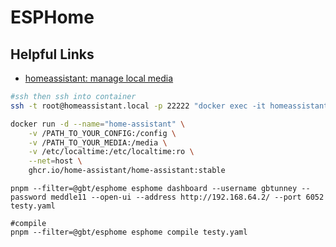 # ESPHome

## Helpful Links

-   [homeassistant: manage local media](https://www.home-assistant.io/more-info/local-media/setup-media/)

```sh
#ssh then ssh into container
ssh -t root@homeassistant.local -p 22222 "docker exec -it homeassistant /bin/bash"
```

```sh
docker run -d --name="home-assistant" \
    -v /PATH_TO_YOUR_CONFIG:/config \
    -v /PATH_TO_YOUR_MEDIA:/media \
    -v /etc/localtime:/etc/localtime:ro \
    --net=host \
    ghcr.io/home-assistant/home-assistant:stable
```

```shell
pnpm --filter=@gbt/esphome esphome dashboard --username gbtunney --password meddle11 --open-ui --address http://192.168.64.2/ --port 6052 testy.yaml

#compile
pnpm --filter=@gbt/esphome esphome compile testy.yaml
```
